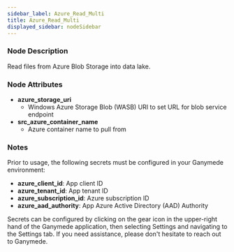 ```yaml
---
sidebar_label: Azure_Read_Multi
title: Azure_Read_Multi
displayed_sidebar: nodeSidebar
---
```


### Node Description
Read files from Azure Blob Storage into data lake.


### Node Attributes
- **azure_storage_uri**
  - Windows Azure Storage Blob (WASB) URI to set URL for blob service endpoint
- **src_azure_container_name**
  - Azure container name to pull from


### Notes
Prior to usage, the following secrets must be configured in your Ganymede environment:
- **azure_client_id**: App client ID
- **azure_tenant_id**: App tenant ID
- **azure_subscription_id**: Azure subscription ID
- **azure_aad_authority**: App Azure Active Directory (AAD) Authority

Secrets can be configured by clicking on the gear icon in the upper-right hand of the Ganymede
application, then selecting Settings and navigating to the Settings tab.  If you need
assistance, please don't hesitate to reach out to Ganymede.